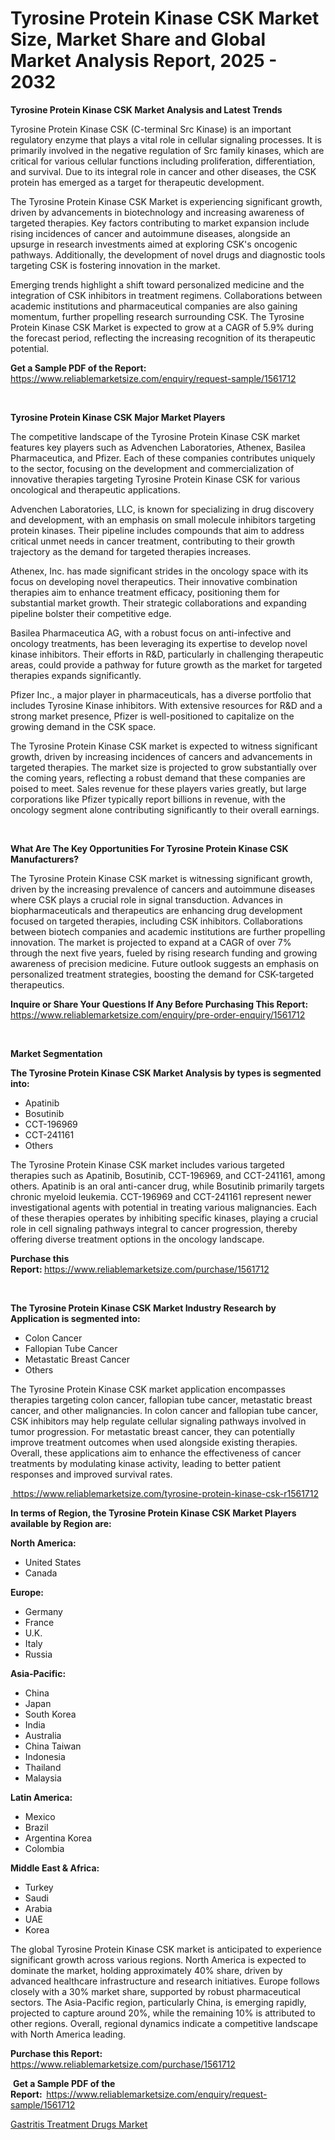 <p><h1>Tyrosine Protein Kinase CSK Market Size, Market Share and Global Market Analysis Report, 2025 - 2032</h1></p><p><strong>Tyrosine Protein Kinase CSK Market Analysis and Latest Trends</strong></p>
<p><p>Tyrosine Protein Kinase CSK (C-terminal Src Kinase) is an important regulatory enzyme that plays a vital role in cellular signaling processes. It is primarily involved in the negative regulation of Src family kinases, which are critical for various cellular functions including proliferation, differentiation, and survival. Due to its integral role in cancer and other diseases, the CSK protein has emerged as a target for therapeutic development.</p><p>The Tyrosine Protein Kinase CSK Market is experiencing significant growth, driven by advancements in biotechnology and increasing awareness of targeted therapies. Key factors contributing to market expansion include rising incidences of cancer and autoimmune diseases, alongside an upsurge in research investments aimed at exploring CSK's oncogenic pathways. Additionally, the development of novel drugs and diagnostic tools targeting CSK is fostering innovation in the market.</p><p>Emerging trends highlight a shift toward personalized medicine and the integration of CSK inhibitors in treatment regimens. Collaborations between academic institutions and pharmaceutical companies are also gaining momentum, further propelling research surrounding CSK. The Tyrosine Protein Kinase CSK Market is expected to grow at a CAGR of 5.9% during the forecast period, reflecting the increasing recognition of its therapeutic potential.</p></p>
<p><strong>Get a Sample PDF of the Report:&nbsp;</strong> <a href="https://www.reliablemarketsize.com/enquiry/request-sample/1561712?utm_campaign=2334&utm_medium=2&utm_source=Github&utm_content=ia&utm_term=08032025&utm_id=tyrosine-protein-kinase-csk">https://www.reliablemarketsize.com/enquiry/request-sample/1561712</a></p>
<p>&nbsp;</p>
<p><strong>Tyrosine Protein Kinase CSK Major Market Players</strong></p>
<p><p>The competitive landscape of the Tyrosine Protein Kinase CSK market features key players such as Advenchen Laboratories, Athenex, Basilea Pharmaceutica, and Pfizer. Each of these companies contributes uniquely to the sector, focusing on the development and commercialization of innovative therapies targeting Tyrosine Protein Kinase CSK for various oncological and therapeutic applications.</p><p>Advenchen Laboratories, LLC, is known for specializing in drug discovery and development, with an emphasis on small molecule inhibitors targeting protein kinases. Their pipeline includes compounds that aim to address critical unmet needs in cancer treatment, contributing to their growth trajectory as the demand for targeted therapies increases.</p><p>Athenex, Inc. has made significant strides in the oncology space with its focus on developing novel therapeutics. Their innovative combination therapies aim to enhance treatment efficacy, positioning them for substantial market growth. Their strategic collaborations and expanding pipeline bolster their competitive edge.</p><p>Basilea Pharmaceutica AG, with a robust focus on anti-infective and oncology treatments, has been leveraging its expertise to develop novel kinase inhibitors. Their efforts in R&D, particularly in challenging therapeutic areas, could provide a pathway for future growth as the market for targeted therapies expands significantly.</p><p>Pfizer Inc., a major player in pharmaceuticals, has a diverse portfolio that includes Tyrosine Kinase inhibitors. With extensive resources for R&D and a strong market presence, Pfizer is well-positioned to capitalize on the growing demand in the CSK space.</p><p>The Tyrosine Protein Kinase CSK market is expected to witness significant growth, driven by increasing incidences of cancers and advancements in targeted therapies. The market size is projected to grow substantially over the coming years, reflecting a robust demand that these companies are poised to meet. Sales revenue for these players varies greatly, but large corporations like Pfizer typically report billions in revenue, with the oncology segment alone contributing significantly to their overall earnings.</p></p>
<p>&nbsp;</p>
<p><strong>What Are The Key Opportunities For Tyrosine Protein Kinase CSK Manufacturers?</strong></p>
<p><p>The Tyrosine Protein Kinase CSK market is witnessing significant growth, driven by the increasing prevalence of cancers and autoimmune diseases where CSK plays a crucial role in signal transduction. Advances in biopharmaceuticals and therapeutics are enhancing drug development focused on targeted therapies, including CSK inhibitors. Collaborations between biotech companies and academic institutions are further propelling innovation. The market is projected to expand at a CAGR of over 7% through the next five years, fueled by rising research funding and growing awareness of precision medicine. Future outlook suggests an emphasis on personalized treatment strategies, boosting the demand for CSK-targeted therapeutics.</p></p>
<p><strong>Inquire or Share Your Questions If Any Before Purchasing This Report:</strong> <a href="https://www.reliablemarketsize.com/enquiry/pre-order-enquiry/1561712?utm_campaign=2334&utm_medium=2&utm_source=Github&utm_content=ia&utm_term=08032025&utm_id=tyrosine-protein-kinase-csk">https://www.reliablemarketsize.com/enquiry/pre-order-enquiry/1561712</a></p>
<p>&nbsp;</p>
<p><strong>Market Segmentation</strong></p>
<p><strong>The Tyrosine Protein Kinase CSK Market Analysis by types is segmented into:</strong></p>
<p><ul><li>Apatinib</li><li>Bosutinib</li><li>CCT-196969</li><li>CCT-241161</li><li>Others</li></ul></p>
<p><p>The Tyrosine Protein Kinase CSK market includes various targeted therapies such as Apatinib, Bosutinib, CCT-196969, and CCT-241161, among others. Apatinib is an oral anti-cancer drug, while Bosutinib primarily targets chronic myeloid leukemia. CCT-196969 and CCT-241161 represent newer investigational agents with potential in treating various malignancies. Each of these therapies operates by inhibiting specific kinases, playing a crucial role in cell signaling pathways integral to cancer progression, thereby offering diverse treatment options in the oncology landscape.</p></p>
<p><strong>Purchase this Report:&nbsp;</strong><a href="https://www.reliablemarketsize.com/purchase/1561712?utm_campaign=2334&utm_medium=2&utm_source=Github&utm_content=ia&utm_term=08032025&utm_id=tyrosine-protein-kinase-csk">https://www.reliablemarketsize.com/purchase/1561712</a></p>
<p>&nbsp;</p>
<p><strong>The Tyrosine Protein Kinase CSK Market Industry Research by Application is segmented into:</strong></p>
<p><ul><li>Colon Cancer</li><li>Fallopian Tube Cancer</li><li>Metastatic Breast Cancer</li><li>Others</li></ul></p>
<p><p>The Tyrosine Protein Kinase CSK market application encompasses therapies targeting colon cancer, fallopian tube cancer, metastatic breast cancer, and other malignancies. In colon cancer and fallopian tube cancer, CSK inhibitors may help regulate cellular signaling pathways involved in tumor progression. For metastatic breast cancer, they can potentially improve treatment outcomes when used alongside existing therapies. Overall, these applications aim to enhance the effectiveness of cancer treatments by modulating kinase activity, leading to better patient responses and improved survival rates.</p></p>
<p><a href="https://www.reliablemarketsize.com/tyrosine-protein-kinase-csk-r1561712?utm_campaign=2334&utm_medium=2&utm_source=Github&utm_content=ia&utm_term=08032025&utm_id=tyrosine-protein-kinase-csk">&nbsp;https://www.reliablemarketsize.com/tyrosine-protein-kinase-csk-r1561712</a></p>
<p><strong>In terms of Region, the Tyrosine Protein Kinase CSK Market Players available by Region are:</strong></p>
<p>
    <p> <strong> North America: </strong>
        <ul>
            <li>United States</li>
            <li>Canada</li>
        </ul>
        </p> 
    <p> <strong> Europe: </strong>
        <ul>
            <li>Germany</li>
            <li>France</li>
            <li>U.K.</li>
            <li>Italy</li>
            <li>Russia</li>
        </ul>
        </p> 
    <p> <strong> Asia-Pacific: </strong>
        <ul>
            <li>China</li>
            <li>Japan</li>
            <li>South Korea</li>
            <li>India</li>
            <li>Australia</li>
            <li>China Taiwan</li>
            <li>Indonesia</li>
            <li>Thailand</li>
            <li>Malaysia</li>
        </ul>
        </p> 
    <p> <strong> Latin America: </strong>
        <ul>
            <li>Mexico</li>
            <li>Brazil</li>
            <li>Argentina Korea</li>
            <li>Colombia</li>
        </ul>
        </p> 
    <p> <strong> Middle East & Africa: </strong>
        <ul>
            <li>Turkey</li>
            <li>Saudi</li>
            <li>Arabia</li>
            <li>UAE</li>
            <li>Korea</li>
        </ul>
    </p>
    </p>
<p><p>The global Tyrosine Protein Kinase CSK market is anticipated to experience significant growth across various regions. North America is expected to dominate the market, holding approximately 40% share, driven by advanced healthcare infrastructure and research initiatives. Europe follows closely with a 30% market share, supported by robust pharmaceutical sectors. The Asia-Pacific region, particularly China, is emerging rapidly, projected to capture around 20%, while the remaining 10% is attributed to other regions. Overall, regional dynamics indicate a competitive landscape with North America leading.</p></p>
<p><strong>Purchase this Report: </strong><a href="https://www.reliablemarketsize.com/purchase/1561712?utm_campaign=2334&utm_medium=2&utm_source=Github&utm_content=ia&utm_term=08032025&utm_id=tyrosine-protein-kinase-csk">https://www.reliablemarketsize.com/purchase/1561712</a></p>
<p>&nbsp;<strong>Get a Sample PDF of the Report:&nbsp;&nbsp;</strong><a href="https://www.reliablemarketsize.com/enquiry/request-sample/1561712?utm_campaign=2334&utm_medium=2&utm_source=Github&utm_content=ia&utm_term=08032025&utm_id=tyrosine-protein-kinase-csk">https://www.reliablemarketsize.com/enquiry/request-sample/1561712</a></p>
<p><strong></strong></p>
<p><p><a href="https://github.com/MariaWashington76/Market-Research-Report-List-1/blob/main/gastritis-treatment-drugs-market.md?utm_campaign=2334&utm_medium=2&utm_source=Github&utm_content=ia&utm_term=08032025&utm_id=tyrosine-protein-kinase-csk">Gastritis Treatment Drugs Market</a></p></p>